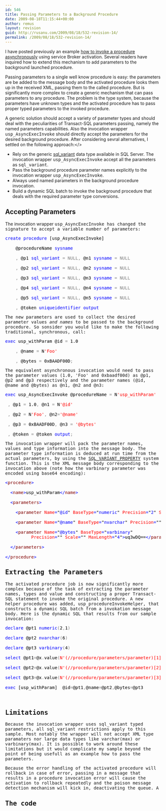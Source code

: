 ```yaml
---
id: 546
title: Passing Parameters to a Background Procedure
date: 2009-08-18T11:15:44+00:00
author: remus
layout: revision
guid: http://rusanu.com/2009/08/18/532-revision-14/
permalink: /2009/08/18/532-revision-14/
---
```

I have posted previously an example [how to invoke a procedure asynchronously](http://rusanu.com/2009/08/05/asynchronous-procedure-execution) using service Broker activation. Several readers have inquired how to extend this mechanism to add parameters to the background launched procedure.

Passing parameters to a single well know procedure is easy: the parameters are be added to the message body and the activated procedure looks them up in the received XML, passing them to the called procedure. But is significantly more complex to create a generic mechanism that can pass parameters to any procedure. The problem is the type system, because the parameters have unknown types and the activated procedure has to pass proper typed parameters to the invoked procedure.

A generic solution should accept a variety of parameter types and should deal with the peculiarities of Transact-SQL parameters passing, namely the named parameters capabilities. Also the invocation wrapper <tt>usp_AsyncExecInvoke</tt> should directly accept the parameters for the desired background procedure. After considering sevral alternatives, I settled on the following approach:</>

  * Rely on the generic <a href="http://msdn.microsoft.com/en-us/library/ms173829.aspx" target="_blank">sql_variant</a> data type available in SQL Server. The invocation wrapper <tt>usp_AsyncExecInvoke</tt> accept all the parameters as <tt>sql_variant</tt>.
  * Pass the background procedure parameter names explicitly to the invocation wrapper <tt>usp_AsyncExecInvoke</tt>.
  * Always used named parameters in the background procedure invocation.
  * Build a dynamic SQL batch to invoke the background procedure that deals with the required parameter type conversions.

## Accepting Parameters

The invocation wrapper <tt>usp_AsyncExecInvoke<tt> has changed the signature to accept a variable number of parameters:</p> 

<pre>
<span style="color: Black"></span><span style="color:Blue">create procedure </span><span style="color:Black">[usp_AsyncExecInvoke]<br />
    @procedureName </span><span style="color:Blue">sysname<br />
    </span><span style="color:Gray">, </span><span style="color:Black">@p1 </span><span style="color:Blue">sql_variant </span><span style="color:Gray">= NULL, </span><span style="color:Black">@n1 </span><span style="color:Blue">sysname </span><span style="color:Gray">= NULL<br />
    , </span><span style="color:Black">@p2 </span><span style="color:Blue">sql_variant </span><span style="color:Gray">= NULL, </span><span style="color:Black">@n2 </span><span style="color:Blue">sysname </span><span style="color:Gray">= NULL<br />
    , </span><span style="color:Black">@p3 </span><span style="color:Blue">sql_variant </span><span style="color:Gray">= NULL, </span><span style="color:Black">@n3 </span><span style="color:Blue">sysname </span><span style="color:Gray">= NULL<br />
    , </span><span style="color:Black">@p4 </span><span style="color:Blue">sql_variant </span><span style="color:Gray">= NULL, </span><span style="color:Black">@n4 </span><span style="color:Blue">sysname </span><span style="color:Gray">= NULL<br />
    , </span><span style="color:Black">@p5 </span><span style="color:Blue">sql_variant </span><span style="color:Gray">= NULL, </span><span style="color:Black">@n5 </span><span style="color:Blue">sysname </span><span style="color:Gray">= NULL<br />
    , </span><span style="color:Black">@token </span><span style="color:Blue">uniqueidentifier output</span>
</pre>

<p>
  The new parameters are used to collect the desired parameter values <i>and names</i> to be passed to the background procedure. So sonsider you would like to make the following traditional, synchronous, call:
</p>

<pre>
<span style="color: Black"></span><span style="color:Blue">exec </span><span style="color:Black">usp_withParam @id </span><span style="color:Gray">= </span><span style="color:Black">1.0<br />
	</span><span style="color:Gray">, </span><span style="color:Black">@name </span><span style="color:Gray">= </span><span style="color:Black">N</span><span style="color:Red">'Foo'<br />
	</span><span style="color:Gray">, </span><span style="color:Black">@bytes </span><span style="color:Gray">= </span><span style="color:Black">0xBAADF00D</span><span style="color:Gray">;</span>
</pre>

<p>
  The equivalent asynchronous invocation would need to pass the parameter values (1.0, 'Foo' and 0xbaadf00d) as @p1, @p2 and @p3 respectively and the parameter names (@id, @name and @bytes) as @n1, @n2 and @n3: 
  
  <pre>
<span style="color: Black"></span><span style="color:Blue">exec </span><span style="color:Black">usp_AsyncExecInvoke @procedureName </span><span style="color:Gray">= </span><span style="color:Black">N</span><span style="color:Red">'usp_withParam'<br />
 </span><span style="color:Gray">, </span><span style="color:Black">@p1 </span><span style="color:Gray">= </span><span style="color:Black">1.0</span><span style="color:Gray">, </span><span style="color:Black">@n1 </span><span style="color:Gray">= </span><span style="color:Black">N</span><span style="color:Red">'@id'<br />
 </span><span style="color:Gray">, </span><span style="color:Black">@p2 </span><span style="color:Gray">= </span><span style="color:Black">N</span><span style="color:Red">'Foo'</span><span style="color:Gray">, </span><span style="color:Black">@n2</span><span style="color:Gray">=</span><span style="color:Red">'@name'<br />
 </span><span style="color:Gray">, </span><span style="color:Black">@p3 </span><span style="color:Gray">= </span><span style="color:Black">0xBAADF00D</span><span style="color:Gray">, </span><span style="color:Black">@n3 </span><span style="color:Gray">= </span><span style="color:Red">'@bytes'<br />
 </span><span style="color:Gray">, </span><span style="color:Black">@token </span><span style="color:Gray">= </span><span style="color:Black">@token </span><span style="color:Blue">output</span><span style="color:Gray">;</span>
</pre>
  
  <p>
    The invocation wrapper will pack the parameter names, values and type information into the message body. The parameter type information is deduced at run time from the actual parameters, by using the <a href="http://msdn.microsoft.com/en-us/library/ms178550.aspx" target="_blank">SQL_VARIANT_PROPERTY</a> system function. This is the XML message body corresponding to the invocation above (note how the varbinary parameter was encoded using base64 encoding):
  </p>
  
  <pre>
<span style="color: Black"></span><span style="color:Blue">&lt;</span><span style="color:Maroon">procedure</span><span style="color:Blue">&gt;<br />
  &lt;</span><span style="color:Maroon">name</span><span style="color:Blue">&gt;</span><span style="color:Black">usp_withParam</span><span style="color:Blue">&lt;/</span><span style="color:Maroon">name</span><span style="color:Blue">&gt;<br />
  &lt;</span><span style="color:Maroon">parameters</span><span style="color:Blue">&gt;<br />
    &lt;</span><span style="color:Maroon">parameter </span><span style="color:Red">Name</span><span style="color:Blue">=</span><span style="color:Black">"</span><span style="color:Blue">@id</span><span style="color:Black">" </span><span style="color:Red">BaseType</span><span style="color:Blue">=</span><span style="color:Black">"</span><span style="color:Blue">numeric</span><span style="color:Black">" </span><span style="color:Red">Precision</span><span style="color:Blue">=</span><span style="color:Black">"</span><span style="color:Blue">2</span><span style="color:Black">" </span><span style="color:Red">Scale</span><span style="color:Blue">=</span><span style="color:Black">"</span><span style="color:Blue">1</span><span style="color:Black">" </span><span style="color:Red">MaxLength</span><span style="color:Blue">=</span><span style="color:Black">"</span><span style="color:Blue">5</span><span style="color:Black">"</span><span style="color:Blue">&gt;</span><span style="color:Black">1.0</span><span style="color:Blue">&lt;/</span><span style="color:Maroon">parameter</span><span style="color:Blue">&gt;<br />
    &lt;</span><span style="color:Maroon">parameter </span><span style="color:Red">Name</span><span style="color:Blue">=</span><span style="color:Black">"</span><span style="color:Blue">@name</span><span style="color:Black">" </span><span style="color:Red">BaseType</span><span style="color:Blue">=</span><span style="color:Black">"</span><span style="color:Blue">nvarchar</span><span style="color:Black">" </span><span style="color:Red">Precision</span><span style="color:Blue">=</span><span style="color:Black">"</span><span style="color:Blue"></span><span style="color:Black">" </span><span style="color:Red">Scale</span><span style="color:Blue">=</span><span style="color:Black">"</span><span style="color:Blue"></span><span style="color:Black">" </span><span style="color:Red">MaxLength</span><span style="color:Blue">=</span><span style="color:Black">"</span><span style="color:Blue">6</span><span style="color:Black">"</span><span style="color:Blue">&gt;</span><span style="color:Black">Foo</span><span style="color:Blue">&lt;/</span><span style="color:Maroon">parameter</span><span style="color:Blue">&gt;<br />
    &lt;</span><span style="color:Maroon">parameter </span><span style="color:Red">Name</span><span style="color:Blue">=</span><span style="color:Black">"</span><span style="color:Blue">@bytes</span><span style="color:Black">" </span><span style="color:Red">BaseType</span><span style="color:Blue">=</span><span style="color:Black">"</span><span style="color:Blue">varbinary</span><span style="color:Black">" </span>
          <span style="color:Red">Precision</span><span style="color:Blue">=</span><span style="color:Black">"</span><span style="color:Blue"></span><span style="color:Black">" </span><span style="color:Red">Scale</span><span style="color:Blue">=</span><span style="color:Black">"</span><span style="color:Blue"></span><span style="color:Black">" </span><span style="color:Red">MaxLength</span><span style="color:Blue">=</span><span style="color:Black">"</span><span style="color:Blue">4</span><span style="color:Black">"</span><span style="color:Blue">&gt;</span><span style="color:Black">uq3wDQ==</span><span style="color:Blue">&lt;/</span><span style="color:Maroon">parameter</span><span style="color:Blue">&gt;<br />
  &lt;/</span><span style="color:Maroon">parameters</span><span style="color:Blue">&gt;<br />
&lt;/</span><span style="color:Maroon">procedure</span><span style="color:Blue">&gt;</span>
</pre>
  
  <h2>
    Extracting the Parameters
  </h2>
  
  <p>
    The activated procedure job is now significantly more complex because of the task of extracting the parameter names, types and value and constructing a proper Transact-SQL statement to invoke the original procedure. A new helper procedure was added, <tt>usp_procedureInvokeHelper</tt>, that constructs a dynamic SQL batch from a invokation message body. Here is the dynamic SQL that results from our sample invocation:
  </p>
  
  <pre>
<span style="color: Black"></span><span style="color:Blue">declare </span><span style="color:Black">@pt1 </span><span style="color:Blue">numeric</span><span style="color:Gray">(</span><span style="color:Black">2</span><span style="color:Gray">,</span><span style="color:Black">1</span><span style="color:Gray">)<br />
</span><span style="color:Blue">declare </span><span style="color:Black">@pt2 </span><span style="color:Blue">nvarchar</span><span style="color:Gray">(</span><span style="color:Black">6</span><span style="color:Gray">)<br />
</span><span style="color:Blue">declare </span><span style="color:Black">@pt3 </span><span style="color:Blue">varbinary</span><span style="color:Gray">(</span><span style="color:Black">4</span><span style="color:Gray">)<br />
</span><span style="color:Blue">select </span><span style="color:Black">@pt1</span><span style="color:Gray">=</span><span style="color:Black">@x</span><span style="color:Gray">.</span><span style="color:Black">value</span><span style="color:Gray">(</span><span style="color:Red">N'(//procedure/parameters/parameter)[1]'</span><span style="color:Gray">, </span><span style="color:Red">N'numeric(2,1)'</span><span style="color:Gray">);<br />
</span><span style="color:Blue">select </span><span style="color:Black">@pt2</span><span style="color:Gray">=</span><span style="color:Black">@x</span><span style="color:Gray">.</span><span style="color:Black">value</span><span style="color:Gray">(</span><span style="color:Red">N'(//procedure/parameters/parameter)[2]'</span><span style="color:Gray">, </span><span style="color:Red">N'nvarchar(6)'</span><span style="color:Gray">);<br />
</span><span style="color:Blue">select </span><span style="color:Black">@pt3</span><span style="color:Gray">=</span><span style="color:Black">@x</span><span style="color:Gray">.</span><span style="color:Black">value</span><span style="color:Gray">(</span><span style="color:Red">N'(//procedure/parameters/parameter)[3]'</span><span style="color:Gray">, </span><span style="color:Red">N'varbinary(4)'</span><span style="color:Gray">);<br />
</span><span style="color:Blue">exec </span><span style="color:Black">[usp_withParam]  @id</span><span style="color:Gray">=</span><span style="color:Black">@pt1</span><span style="color:Gray">,</span><span style="color:Black">@name</span><span style="color:Gray">=</span><span style="color:Black">@pt2</span><span style="color:Gray">,</span><span style="color:Black">@bytes</span><span style="color:Gray">=</span><span style="color:Black">@pt3<br />
</span>
</pre>
  
  <h2>
    Limitations
  </h2>
  
  <p>
    Because the invocation wrapper uses sql_variant typed parameters, all sql_variant restrictions apply to this sample. Most notably the wrapper will not accept XML type paramaters nor large data types like varchar(max) or varbinary(max). It is possible to work around these limitations but it would complicate my sample beyond the point of being usefull as an example how to pass the parameters.
  </p>
  
  <p>
    Because the error handling of the activated procedure will rollback in case of error, passing in a message that results in a procedure invocation error will cause the activation to rollback repeatedly and the poison message detection mechanism will kick in, deactivating the queue. A
  </p>
  
  <h2>
    The code
  </h2>
  
  <pre>
</pre>